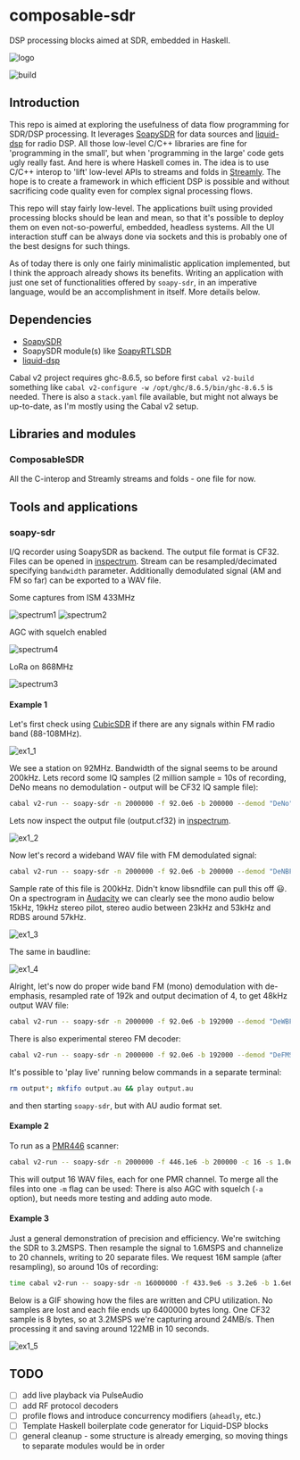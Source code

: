# composable-sdr

DSP processing blocks aimed at SDR, embedded in Haskell.

![logo](soapy-sdr.png)

![build](https://github.com/mryndzionek/composable-sdr/workflows/build/badge.svg)

## Introduction

This repo is aimed at exploring the usefulness of data flow programming for
SDR/DSP processing. It leverages [SoapySDR](https://github.com/pothosware/SoapySDR)
for data sources and [liquid-dsp](https://github.com/jgaeddert/liquid-dsp) for radio
DSP. All those low-level C/C++ libraries are fine for 'programming in the small', but when
'programming in the large' code gets ugly really fast. And here is where Haskell comes in.
The idea is to use C/C++ interop to 'lift' low-level APIs to streams and folds in [Streamly](https://hackage.haskell.org/package/streamly).
The hope is to create a framework in which efficient DSP is possible and without sacrificing
code quality even for complex signal processing flows.

This repo will stay fairly low-level. The applications built using provided processing blocks
should be lean and mean, so that it's possible to deploy them on even not-so-powerful, embedded,
headless systems. All the UI interaction stuff can be always done via sockets and this
is probably one of the best designs for such things.

As of today there is only one fairly minimalistic application implemented, but I
think the approach already shows its benefits. Writing an application with just one set of
functionalities offered by `soapy-sdr`, in an imperative language, would be an accomplishment in itself.
More details below.

## Dependencies

 - [SoapySDR](https://github.com/pothosware/SoapySDR)
 - SoapySDR module(s) like [SoapyRTLSDR](https://github.com/pothosware/SoapyRTLSDR)
 - [liquid-dsp](https://github.com/jgaeddert/liquid-dsp)

Cabal v2 project requires ghc-8.6.5, so before first `cabal v2-build` something like `cabal v2-configure -w /opt/ghc/8.6.5/bin/ghc-8.6.5`
is needed. There is also a `stack.yaml` file available, but might not always be up-to-date, as I'm mostly using
the Cabal v2 setup.

## Libraries and modules

### ComposableSDR

All the C-interop and Streamly streams and folds - one file for now.

## Tools and applications

### soapy-sdr

I/Q recorder using SoapySDR as backend. The output file format is CF32.
Files can be opened in [inspectrum](https://github.com/miek/inspectrum).
Stream can be resampled/decimated specifying `bandwidth` parameter.
Additionally demodulated signal (AM and FM so far) can be exported to a WAV file.

Some captures from ISM 433MHz

![spectrum1](images/inspectrum1.png)
![spectrum2](images/inspectrum2.png)

AGC with squelch enabled

![spectrum4](images/inspectrum4.png)

LoRa on 868MHz

![spectrum3](images/inspectrum3.png)

#### Example 1

Let's first check using [CubicSDR](https://cubicsdr.com/) if there are any signals within FM radio band (88-108MHz).

![ex1_1](images/ex1_1.png)

We see a station on 92MHz. Bandwidth of the signal seems to be around 200kHz. Lets record some IQ samples
(2 million sample = 10s of recording, DeNo means no demodulation - output will be CF32 IQ sample file):

```sh
cabal v2-run -- soapy-sdr -n 2000000 -f 92.0e6 -b 200000 --demod "DeNo"
```

Lets now inspect the output file (output.cf32) in [inspectrum](https://github.com/miek/inspectrum).

![ex1_2](images/ex1_2.png)

Now let's record a wideband WAV file with FM demodulated signal:

```sh
cabal v2-run -- soapy-sdr -n 2000000 -f 92.0e6 -b 200000 --demod "DeNBFM 0.6 WAV"
```

Sample rate of this file is 200kHz. Didn't know libsndfile can pull this off :smiley:. On a spectrogram in
[Audacity](https://www.audacityteam.org/) we can clearly see the mono audio below 15kHz, 19kHz stereo pilot, stereo audio
between 23kHz and 53kHz and RDBS around 57kHz.

![ex1_3](images/ex1_3.png)

The same in baudline:

![ex1_4](images/ex1_4.png)

Alright, let's now do proper wide band FM (mono) demodulation with de-emphasis, resampled rate of 192k and output decimation of 4,
to get 48kHz output WAV file:

```sh
cabal v2-run -- soapy-sdr -n 2000000 -f 92.0e6 -b 192000 --demod "DeWBFM 4 WAV"
```

There is also experimental stereo FM decoder:

```sh
cabal v2-run -- soapy-sdr -n 2000000 -f 92.0e6 -b 192000 --demod "DeFMS 4 WAV"
```

It's possible to 'play live' running below commands in a separate terminal:

```sh
rm output*; mkfifo output.au && play output.au
```
and then starting `soapy-sdr`, but with AU audio format set.

#### Example 2

To run as a [PMR446](https://en.wikipedia.org/wiki/PMR446) scanner:

```sh
cabal v2-run -- soapy-sdr -n 2000000 -f 446.1e6 -b 200000 -c 16 -s 1.0e6 --demod "DeNBFM 0.3 WAV" -g 40 -s -16
```

This will output 16 WAV files, each for one PMR channel. To merge all the files into one `-m` flag can be used:
There is also AGC with squelch (`-a` option), but needs more testing and adding auto mode.

#### Example 3

Just a general demonstration of precision and efficiency. We're switching the SDR to 3.2MSPS.
Then resample the signal to 1.6MSPS and channelize to 20 channels, writing to 20 separate files.
We request 16M sample (after resampling), so around 10s of recording:

```sh
time cabal v2-run -- soapy-sdr -n 16000000 -f 433.9e6 -s 3.2e6 -b 1.6e6 --demod "DeNo" -g 35 -a -50 -c 20
```

Below is a GIF showing how the files are written and CPU utilization. No samples are lost and each file
ends up 6400000 bytes long. One CF32 sample is 8 bytes, so at 3.2MSPS we're capturing around 24MB/s.
Then processing it and saving around 122MB in 10 seconds.

![ex1_5](images/ex1_5.gif)

## TODO
  - [ ] add live playback via PulseAudio
  - [ ] add RF protocol decoders
  - [ ] profile flows and introduce concurrency modifiers (`aheadly`, etc.)
  - [ ] Template Haskell boilerplate code generator for Liquid-DSP blocks
  - [ ] general cleanup - some structure is already emerging, so moving things to separate modules would be in order
